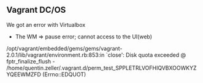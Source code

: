 ## Vagrant DC/OS

We got an error with Virtualbox
- The WM => pause error; cannot access to the UI(web)


/opt/vagrant/embedded/gems/gems/vagrant-2.0.1/lib/vagrant/environment.rb:853:in `close': Disk quota exceeded @ fptr_finalize_flush - /home/quentin.zeller/.vagrant.d/perm_test_SPPLETRLVOFHIQVBXOOWKYZYQEEWMZFD (Errno::EDQUOT)
